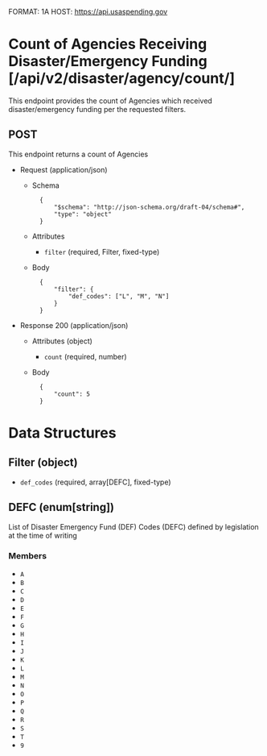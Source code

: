 FORMAT: 1A
HOST: https://api.usaspending.gov

# Count of Agencies Receiving Disaster/Emergency Funding [/api/v2/disaster/agency/count/]

This endpoint provides the count of Agencies which received disaster/emergency funding per the requested filters.

## POST

This endpoint returns a count of Agencies

+ Request (application/json)
    + Schema

            {
                "$schema": "http://json-schema.org/draft-04/schema#",
                "type": "object"
            }

    + Attributes
        + `filter` (required, Filter, fixed-type)

    + Body

            {
                "filter": {
                    "def_codes": ["L", "M", "N"]
                }
            }

+ Response 200 (application/json)
    + Attributes (object)
        + `count` (required, number)
    + Body

            {
                "count": 5
            }

# Data Structures

## Filter (object)
+ `def_codes` (required, array[DEFC], fixed-type)

## DEFC (enum[string])
List of Disaster Emergency Fund (DEF) Codes (DEFC) defined by legislation at the time of writing

### Members
+ `A`
+ `B`
+ `C`
+ `D`
+ `E`
+ `F`
+ `G`
+ `H`
+ `I`
+ `J`
+ `K`
+ `L`
+ `M`
+ `N`
+ `O`
+ `P`
+ `Q`
+ `R`
+ `S`
+ `T`
+ `9`
